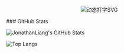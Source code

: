 <!-- 动态打字 SVG -->
<p align="center">
            <img src="https://readme-typing-svg.demolab.com?font=Fira+Code&color=228B22&pause=1000&center=true&vCenter=true&width=600&lines=Hello!+I'm+a+programmer!;Welcome+to+my+GitHub+Profile!;Let's+explore+the+world+of+code+together!" alt="动态打字SVG" />
        </p>​ 
### GitHub Stats

![JonathanLiang's GitHub Stats](https://github-readme-stats.vercel.app/api?username=JonathanLiang6&show_icons=true&theme=tokyonight&hide=stars&count_private=true)

![Top Langs](https://github-readme-stats.vercel.app/api/top-langs/?username=JonathanLiang6&layout=compact&theme=tokyonight&hide_progress=false)
